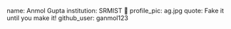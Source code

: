 name: Anmol Gupta 
institution: SRMIST 🚩 
profile_pic: ag.jpg
quote: Fake it until you make it!
github_user: ganmol123